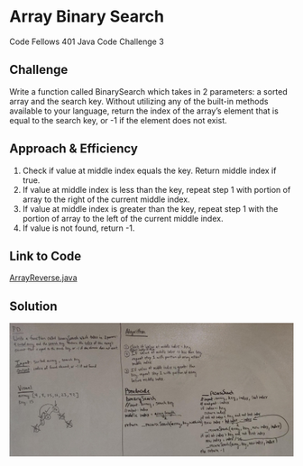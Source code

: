 # Array Binary Search
Code Fellows 401 Java Code Challenge 3

## Challenge
Write a function called BinarySearch which takes in 2 parameters: a sorted array and the search key. Without utilizing any of the built-in methods available to your language, return the index of the array’s element that is equal to the search key, or -1 if the element does not exist.
## Approach & Efficiency
1. Check if value at middle index equals the key. Return middle index if true.
2. If value at middle index is less than the key, repeat step 1 with portion of array to the right of the current middle index.
3. If value at middle index is greater than the key, repeat step 1 with the portion of array to the left of the current middle index.
4. If value is not found, return -1.

## Link to Code
[ArrayReverse.java](../src/main/java/code401Challenges/BinarySearch/BinarySearch.java)

## Solution
![White Board](../assets/binarySearch.jpg)